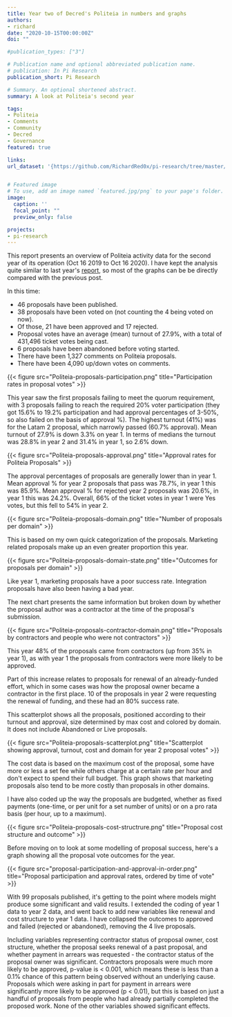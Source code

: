 ```yaml
---
title: Year two of Decred's Politeia in numbers and graphs
authors:
- richard
date: "2020-10-15T00:00:00Z"
doi: ""

#publication_types: ["3"]

# Publication name and optional abbreviated publication name.
# publication: In Pi Research
publication_short: Pi Research

# Summary. An optional shortened abstract.
summary: A look at Politeia's second year

tags:
- Politeia
- Comments
- Community
- Decred
- Governance
featured: true

links:
url_dataset: '{https://github.com/RichardRed0x/pi-research/tree/master/analysis/pi-at-1}'


# Featured image
# To use, add an image named `featured.jpg/png` to your page's folder. 
image:
  caption: ''
  focal_point: ""
  preview_only: false

projects:
- pi-research
---
```

This report presents an overview of Politeia activity data for the second year of its operation (Oct 16 2019 to Oct 16 2020). I have kept the analysis quite similar to last year's [report](https://blockcommons.red/publication/politeia-at-1/), so most of the graphs can be be directly compared with the previous post.

In this time: 

- 46 proposals have been published.
- 38 proposals have been voted on (not counting the 4 being voted on now).
- Of those, 21 have been approved and 17 rejected.
- Proposal votes have an average (mean) turnout of 27.9%, with a total of 431,496 ticket votes being cast.
- 6 proposals have been abandoned before voting started.
- There have been 1,327 comments on Politeia proposals.
- There have been 4,090  up/down votes on comments.

{{< figure src="Politeia-proposals-participation.png" title="Participation rates in proposal votes" >}}

This year saw the first proposals failing to meet the quorum requirement, with 3 proposals failing to reach the required 20% voter participation (they got 15.6% to 19.2% participation and had approval percentages of 3-50%, so also failed on the basis of approval %). The highest turnout (41%) was for the Latam 2 proposal, which narrowly passed (60.7% approval). Mean turnout of 27.9% is down 3.3% on year 1. In terms of medians the turnout was 28.8% in year 2 and 31.4% in year 1, so 2.6% down.

{{< figure src="Politeia-proposals-approval.png" title="Approval rates for Politeia Proposals" >}}

The approval percentages of proposals are generally lower than in year 1. Mean approval % for year 2 proposals that pass was 78.7%, in year 1 this was 85.9%. Mean approval % for rejected year 2 proposals was 20.6%, in year 1 this was 24.2%. Overall, 66% of the ticket votes in year 1 were Yes votes, but this fell to 54% in year 2.

{{< figure src="Politeia-proposals-domain.png" title="Number of proposals per domain" >}}

This is based on my own quick categorization of the proposals. Marketing related proposals make up an even greater proportion this year.

{{< figure src="Politeia-proposals-domain-state.png" title="Outcomes for proposals per domain" >}}

Like year 1, marketing proposals have a poor success rate. Integration proposals have also been having a bad year.

The next chart presents the same information but broken down by whether the proposal author was a contractor at the time of the proposal's submission.

{{< figure src="Politeia-proposals-contractor-domain.png" title="Proposals by contractors and people who were not contractors" >}}

This year 48% of the proposals came from contractors (up from 35% in year 1), as with year 1 the proposals from contractors were more likely to be approved.

Part of this increase relates to proposals for renewal of an already-funded effort, which in some cases was how the proposal owner became a contractor in the first place. 10 of the proposals in year 2 were requesting the renewal of funding, and these had an 80% success rate.

This scatterplot shows all the proposals, positioned according to their turnout and approval, size determined by max cost and colored by domain. It does not include Abandoned or Live proposals.

{{< figure src="Politeia-proposals-scatterplot.png" title="Scatterplot showing approval, turnout, cost and domain for year 2 proposal votes" >}}

The cost data is based on the maximum cost of the proposal, some have more or less a set fee while others charge at a certain rate per hour and don't expect to spend their full budget. This graph shows that marketing proposals also tend to be more costly than proposals in other domains.

I have also coded up the way the proposals are budgeted, whether as fixed payments (one-time, or per unit for a set number of units) or on a pro rata basis (per hour, up to a maximum).

{{< figure src="Politeia-proposals-cost-structrure.png" title="Proposal cost structure and outcome" >}}

Before moving on to look at some modelling of proposal success, here's a graph showing all the proposal vote outcomes for the year.

{{< figure src="proposal-participation-and-approval-in-order.png" title="Proposal participation and approval rates, ordered by time of vote" >}}

With 99 proposals published, it's getting to the point where models might produce some significant and valid results. I extended the coding of year 1 data to year 2 data, and went back to add new variables like renewal and cost structure to year 1 data. I have collapsed the outcomes to approved and failed (rejected or abandoned), removing the 4 live proposals.

Including variables representing contractor status of proposal owner, cost structure, whether the proposal seeks renewal of a past proposal, and whether payment in arrears was requested - the contractor status of the proposal owner was significant. Contractors proposals were much more likely to be approved, p-value is < 0.001, which means these is less than a 0.1% chance of this pattern being observed without an underlying cause. Proposals which were asking in part for payment in arrears were significantly more likely to be approved (p < 0.01), but this is based on just a handful of proposals from people who had already partially completed the proposed work. None of the other variables showed significant effects.

